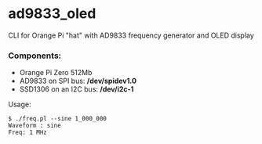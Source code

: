 # ad9833_oled
CLI for Orange Pi "hat" with AD9833 frequency generator and OLED display

### Components:

* Orange Pi Zero 512Mb
* AD9833 on SPI bus: **/dev/spidev1.0**
* SSD1306 on an I2C bus: **/dev/i2c-1**

Usage:
```
$ ./freq.pl --sine 1_000_000
Waveform : sine
Freq: 1 MHz
```
